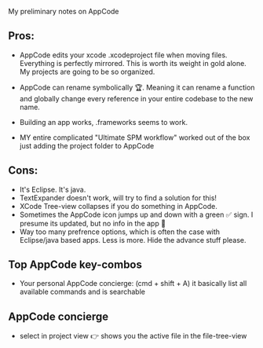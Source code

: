 My preliminary notes on AppCode<!--more--> 


## Pros:

- AppCode edits your xcode .xcodeproject file when moving files. Everything is perfectly mirrored. This is worth its weight in gold alone. My projects are going to be so organized.

- AppCode can rename symbolically 🏆. Meaning it can rename a function and globally change every reference in your entire codebase to the new name. 

- Building an app works, .frameworks seems to work.

- MY entire complicated "Ultimate SPM workflow" worked out of the box just adding the project folder to AppCode

## Cons: 
- It's Eclipse. It's java. 
- TextExpander doesn't work, will try to find a solution for this!
- XCode Tree-view collapses if you do something in AppCode. 
- Sometimes the AppCode icon jumps up and down with a green ✅ sign. I presume its updated, but no info in the app 🤔
- Way too many prefrence options, which is often the case with Eclipse/java based apps. Less is more. Hide the advance stuff please. 

## Top AppCode key-combos

- Your personal AppCode concierge: (cmd + shift + A) it basically list all available commands and is searchable

## AppCode concierge
- select in project view 👉 shows you the active file in the file-tree-view